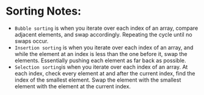 # Sorting Notes:

- `Bubble sorting` is when you iterate over each index of an array, compare adjacent elements, and swap accordingly. Repeating the cycle until no swaps occur.
- `Insertion sorting` is when you iterate over each index of an array, and while the element at an index is less than the one before it, swap the elements. Essentially pushing each element as far back as possible.
- `Selection sorting`is when you iterate over each index of an array. At each index, check every element at and after the current index, find the index of the smallest element. Swap the element with the smallest element with the element at the current index.